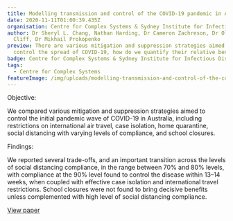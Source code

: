 ```yaml
---
title: Modelling transmission and control of the COVID-19 pandemic in Australia
date: 2020-11-11T01:00:39.435Z
organisation: Centre for Complex Systems & Sydney Institute for Infectious Diseases
author: Dr Sheryl L. Chang, Nathan Harding, Dr Cameron Zachreson, Dr Oliver M.
  Cliff, Dr Mikhail Prokopenko
preview: There are various mitigation and suppression strategies aimed to
  control the spread of COVID-19, how do we quantify their relative benefits?
badge: Centre for Complex Systems & Sydney Institute for Infectious Diseases
tags:
  - Centre for Complex Systems
featureImage: /img/uploads/modelling-transmission-and-control-of-the-covid-19-pandemic-in-australia.jpg
---
```

Objective: 

We compared various mitigation and suppression strategies aimed to control the initial pandemic wave of COVID-19 in Australia, including restrictions on international air travel, case isolation, home quarantine, social distancing with varying levels of compliance, and school closures.

Findings: 

We reported several trade-offs, and an important transition across the levels of social distancing compliance, in the range between 70% and 80% levels, with compliance at the 90% level found to control the disease within 13–14 weeks, when coupled with effective case isolation and international travel restrictions. School closures were not found to bring decisive benefits unless complemented with high level of social distancing compliance.

<a href="https://www.nature.com/articles/s41467-020-19393-6" target="_blank">
View paper
</a>